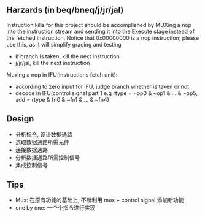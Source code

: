 ## Harzards (in beq/bneq/j/jr/jal)

Instruction kills for this project should be accomplished by
MUXing a nop into the instruction stream
and sending it into the Execute stage
instead of the fetched instruction.
Notice that 0x00000000 is a nop instruction;
please use this, as it will simplify grading and testing

*   if branch is taken, kill the next instruction
*   j/jr/jal, kill the next instruction

Muxing a nop in IFU(instructions fetch unit):

*   according to zero input for IFU, judge branch whether is taken or not
*   decode in IFU(control signal part 1 e.g rtype = ~op0 & ~op1 & ... & ~op5, add = rtype & fn0 & ~fn1 & ... & ~fn4)

## Design

*   分析指令, 设计数据通路
*   选取数据通路所需元件
*   连接数据通路
*   分析数据通路所需控制信号
*   集成控制信号

## Tips

*   Mux: 在原有功能的基础上, 不断利用 mux + control signal 添加新功能
*   one by one: 一个个指令进行实现
